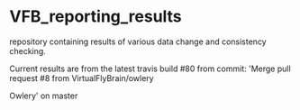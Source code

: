 # VFB_reporting_results
repository containing results of various data change and consistency checking.

 Current results are from the latest travis build #80 from commit: 'Merge pull request #8 from VirtualFlyBrain/owlery

Owlery' on master
